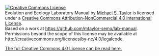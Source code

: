 
<a rel="license" href="http://creativecommons.org/licenses/by-nc/4.0/"><img alt="Creative Commons License" style="border-width:0" src="https://i.creativecommons.org/l/by-nc/4.0/88x31.png" /></a><br /><span xmlns:dct="http://purl.org/dc/terms/" property="dct:title">Evolution and Ecology Laboratory Manual</span> by <a xmlns:cc="http://creativecommons.org/ns#" href="http://www.semo.edu/biology/" property="cc:attributionName" rel="cc:attributionURL">Michael S. Taylor</a> is licensed under a <a rel="license" href="http://creativecommons.org/licenses/by-nc/4.0/">Creative Commons Attribution-NonCommercial 4.0 International License</a>.<br />Based on a work at <a xmlns:dct="http://purl.org/dc/terms/" href="https://github.com/mtaylor-semo/lab-manual" rel="dct:source">https://github.com/mtaylor-semo/lab-manual</a>.<br />Permissions beyond the scope of this license may be available at <a xmlns:cc="http://creativecommons.org/ns#" href="http://creativecommons.org/licenses/by-nc/4.0/legalcode" rel="cc:morePermissions">http://creativecommons.org/licenses/by-nc/4.0/legalcode</a>.

[The full Creative Commons 4.0 License can be read here.](http://creativecommons.org/licenses/by-nc/4.0/legalcode)
